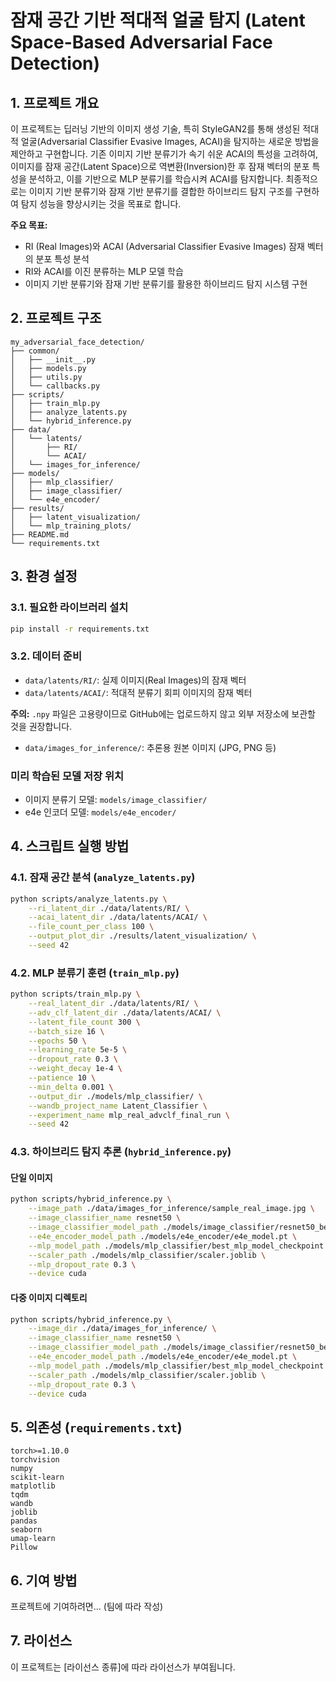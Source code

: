 # 잠재 공간 기반 적대적 얼굴 탐지 (Latent Space-Based Adversarial Face Detection)

## 1. 프로젝트 개요

이 프로젝트는 딥러닝 기반의 이미지 생성 기술, 특히 StyleGAN2를 통해 생성된 적대적 얼굴(Adversarial Classifier Evasive Images, ACAI)을 탐지하는 새로운 방법을 제안하고 구현합니다. 기존 이미지 기반 분류기가 속기 쉬운 ACAI의 특성을 고려하여, 이미지를 잠재 공간(Latent Space)으로 역변환(Inversion)한 후 잠재 벡터의 분포 특성을 분석하고, 이를 기반으로 MLP 분류기를 학습시켜 ACAI를 탐지합니다. 최종적으로는 이미지 기반 분류기와 잠재 기반 분류기를 결합한 하이브리드 탐지 구조를 구현하여 탐지 성능을 향상시키는 것을 목표로 합니다.

**주요 목표:**

- RI (Real Images)와 ACAI (Adversarial Classifier Evasive Images) 잠재 벡터의 분포 특성 분석
- RI와 ACAI를 이진 분류하는 MLP 모델 학습
- 이미지 기반 분류기와 잠재 기반 분류기를 활용한 하이브리드 탐지 시스템 구현

## 2. 프로젝트 구조

```
my_adversarial_face_detection/
├── common/
│   ├── __init__.py
│   ├── models.py
│   ├── utils.py
│   └── callbacks.py
├── scripts/
│   ├── train_mlp.py
│   ├── analyze_latents.py
│   └── hybrid_inference.py
├── data/
│   └── latents/
│       ├── RI/
│       └── ACAI/
│   └── images_for_inference/
├── models/
│   ├── mlp_classifier/
│   ├── image_classifier/
│   └── e4e_encoder/
├── results/
│   ├── latent_visualization/
│   └── mlp_training_plots/
├── README.md
└── requirements.txt
```

## 3. 환경 설정

### 3.1. 필요한 라이브러리 설치

```bash
pip install -r requirements.txt
```

### 3.2. 데이터 준비

- `data/latents/RI/`: 실제 이미지(Real Images)의 잠재 벡터
- `data/latents/ACAI/`: 적대적 분류기 회피 이미지의 잠재 벡터

**주의:** `.npy` 파일은 고용량이므로 GitHub에는 업로드하지 않고 외부 저장소에 보관할 것을 권장합니다.

- `data/images_for_inference/`: 추론용 원본 이미지 (JPG, PNG 등)

### 미리 학습된 모델 저장 위치

- 이미지 분류기 모델: `models/image_classifier/`
- e4e 인코더 모델: `models/e4e_encoder/`

## 4. 스크립트 실행 방법

### 4.1. 잠재 공간 분석 (`analyze_latents.py`)

```bash
python scripts/analyze_latents.py \
    --ri_latent_dir ./data/latents/RI/ \
    --acai_latent_dir ./data/latents/ACAI/ \
    --file_count_per_class 100 \
    --output_plot_dir ./results/latent_visualization/ \
    --seed 42
```

### 4.2. MLP 분류기 훈련 (`train_mlp.py`)

```bash
python scripts/train_mlp.py \
    --real_latent_dir ./data/latents/RI/ \
    --adv_clf_latent_dir ./data/latents/ACAI/ \
    --latent_file_count 300 \
    --batch_size 16 \
    --epochs 50 \
    --learning_rate 5e-5 \
    --dropout_rate 0.3 \
    --weight_decay 1e-4 \
    --patience 10 \
    --min_delta 0.001 \
    --output_dir ./models/mlp_classifier/ \
    --wandb_project_name Latent_Classifier \
    --experiment_name mlp_real_advclf_final_run \
    --seed 42
```

### 4.3. 하이브리드 탐지 추론 (`hybrid_inference.py`)

#### 단일 이미지

```bash
python scripts/hybrid_inference.py \
    --image_path ./data/images_for_inference/sample_real_image.jpg \
    --image_classifier_name resnet50 \
    --image_classifier_model_path ./models/image_classifier/resnet50_best_epoch.pt \
    --e4e_encoder_model_path ./models/e4e_encoder/e4e_model.pt \
    --mlp_model_path ./models/mlp_classifier/best_mlp_model_checkpoint.pt \
    --scaler_path ./models/mlp_classifier/scaler.joblib \
    --mlp_dropout_rate 0.3 \
    --device cuda
```

#### 다중 이미지 디렉토리

```bash
python scripts/hybrid_inference.py \
    --image_dir ./data/images_for_inference/ \
    --image_classifier_name resnet50 \
    --image_classifier_model_path ./models/image_classifier/resnet50_best_epoch.pt \
    --e4e_encoder_model_path ./models/e4e_encoder/e4e_model.pt \
    --mlp_model_path ./models/mlp_classifier/best_mlp_model_checkpoint.pt \
    --scaler_path ./models/mlp_classifier/scaler.joblib \
    --mlp_dropout_rate 0.3 \
    --device cuda
```

## 5. 의존성 (`requirements.txt`)

```text
torch>=1.10.0
torchvision
numpy
scikit-learn
matplotlib
tqdm
wandb
joblib
pandas
seaborn
umap-learn
Pillow
```

## 6. 기여 방법

프로젝트에 기여하려면... (팀에 따라 작성)

## 7. 라이선스

이 프로젝트는 [라이선스 종류]에 따라 라이선스가 부여됩니다.
